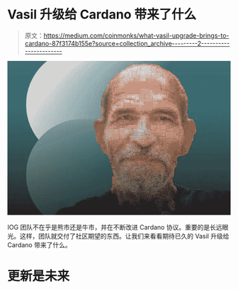 # Vasil 升级给 Cardano 带来了什么

> 原文：<https://medium.com/coinmonks/what-vasil-upgrade-brings-to-cardano-87f3174b155e?source=collection_archive---------2----------------------->

![](img/004908a1edfe490ebb19e9fa84de9065.png)

IOG 团队不在乎是熊市还是牛市，并在不断改进 Cardano 协议。重要的是长远眼光。这样，团队就交付了社区期望的东西。让我们来看看期待已久的 Vasil 升级给 Cardano 带来了什么。

# **更新是未来**